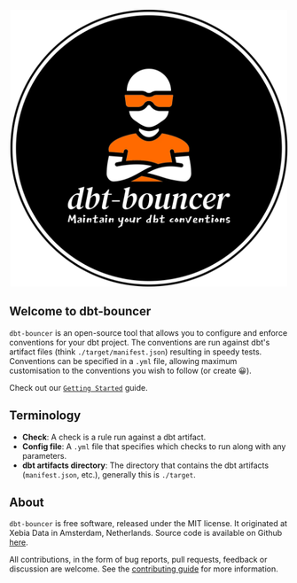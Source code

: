 <p align="center">
  <img src="https://github.com/godatadriven/dbt-bouncer/raw/main/images/logo.webp" alt="dbt-bouncer logo" width="500"/>
</p>

## Welcome to dbt-bouncer

`dbt-bouncer` is an open-source tool that allows you to configure and enforce conventions for your dbt project. The conventions are run against dbt's artifact files (think `./target/manifest.json`) resulting in speedy tests. Conventions can be specified in a `.yml` file, allowing maximum customisation to the conventions you wish to follow (or create 😀).

Check out our [`Getting Started`](./getting_started.md) guide.

## Terminology

- __Check__: A check is a rule run against a dbt artifact.
- __Config file__: A `.yml` file that specifies which checks to run along with any parameters.
- __dbt artifacts directory__: The directory that contains the dbt artifacts (`manifest.json`, etc.), generally this is `./target`.

## About

`dbt-bouncer` is free software, released under the MIT license. It originated at Xebia Data in Amsterdam, Netherlands. Source code is available on Github [here](https://github.com/godatadriven/dbt-bouncer).

All contributions, in the form of bug reports, pull requests, feedback or discussion are welcome. See the [contributing guide](./CONTRIBUTING.md) for more information.
